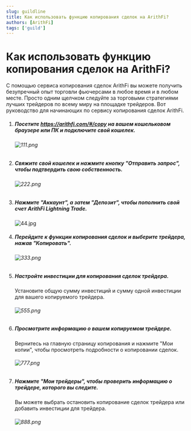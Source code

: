 ```yaml
---
slug: guildline
title: Как использовать функцию копирования сделок на ArithFi?
authors: [ArithFi]
tags: ['guild']
---
```


# Как использовать функцию копирования сделок на ArithFi?

С помощью сервиса копирования сделок ArithFi вы можете получить безупречный опыт торговли фьючерсами в любое время и в любом месте. Просто одним щелчком следуйте за торговыми стратегиями лучших трейдеров по всему миру на площадке трейдеров. Вот руководство для начинающих по сервису копирования сделок ArithFi.

1. ##### Посетите https://arithfi.com/#/copy на вашем кошельковом браузере или ПК и подключите свой кошелек.

   ###### ![111.png](https://bafybeibixmvl5uy7yanoqd24ybpozioj3omynxxvmaqdpjdcs2bpfdph3y.ipfs.nftstorage.link/111.png)

2. ##### Свяжите свой кошелек и нажмите кнопку "Отправить запрос", чтобы подтвердить свою собственность.

   ###### ![222.png](https://bafybeibixmvl5uy7yanoqd24ybpozioj3omynxxvmaqdpjdcs2bpfdph3y.ipfs.nftstorage.link/222.png)

3. ##### Нажмите "Аккаунт", а затем "Депозит", чтобы пополнить свой счет ArithFi Lightning Trade.

   ![44.jpg](https://bafybeibixmvl5uy7yanoqd24ybpozioj3omynxxvmaqdpjdcs2bpfdph3y.ipfs.nftstorage.link/333.png)

4. ##### Перейдите к функции копирования сделок и выберите трейдера, нажав "Копировать".

   ###### ![333.png](https://bafybeibixmvl5uy7yanoqd24ybpozioj3omynxxvmaqdpjdcs2bpfdph3y.ipfs.nftstorage.link/444.png)

5. ##### Настройте инвестиции для копирования сделок трейдера.

   Установите общую сумму инвестиций и сумму одной инвестиции для вашего копируемого трейдера.

   ###### ![555.png](https://bafybeibixmvl5uy7yanoqd24ybpozioj3omynxxvmaqdpjdcs2bpfdph3y.ipfs.nftstorage.link/555.png)

6. ##### Просмотрите информацию о вашем копируемом трейдере.

   Вернитесь на главную страницу копирования и нажмите "Мои копии", чтобы просмотреть подробности о копировании сделок.

   ###### ![777.png](https://bafybeibixmvl5uy7yanoqd24ybpozioj3omynxxvmaqdpjdcs2bpfdph3y.ipfs.nftstorage.link/666.png)

7. ##### Нажмите "Мои трейдеры", чтобы проверить информацию о трейдере, которого вы следите.

   Вы можете выбрать остановить копирование сделок трейдера или добавить инвестиции для трейдера.

   ###### ![888.png](https://bafybeibixmvl5uy7yanoqd24ybpozioj3omynxxvmaqdpjdcs2bpfdph3y.ipfs.nftstorage.link/777.png)

   